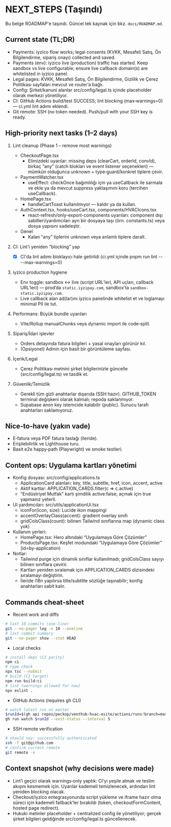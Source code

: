 # NEXT_STEPS (Taşındı)

Bu belge ROADMAP'e taşındı. Güncel tek kaynak için bkz. `docs/ROADMAP.md`.

## Current state (TL;DR)
- Payments: iyzico flow works; legal consents (KVKK, Mesafeli Satış, Ön Bilgilendirme, sipariş onayı) collected and saved.
- Payments (env): iyzico live (production) traffic has started. Keep sandbox vs live configurable; ensure live callback domain(s) are whitelisted in iyzico panel.
- Legal pages: KVKK, Mesafeli Satış, Ön Bilgilendirme, Gizlilik ve Çerez Politikası sayfaları mevcut ve router’a bağlı.
- Config: Şirket/kanuni alanlar src/config/legal.ts içinde placeholder olarak merkezi yönetiliyor.
- CI: GitHub Actions build/test SUCCESS; lint blocking (max‑warnings=0) — ci.yml lint adımı eklendi.
- Git remote: SSH (no token needed). Push/pull with your SSH key is ready.

## High‑priority next tasks (1–2 days)
1) Lint cleanup (Phase 1 – remove most warnings)
   - CheckoutPage.tsx
     - Elimizdeki uyarılar: missing deps (clearCart, orderId, convId), birkaç “any” (catch blokları ve event listener seçenekleri) — mümkün olduğunca unknown + type‑guard/konkret tiplere çevir.
   - PaymentWatcher.tsx
     - useEffect: checkOnce bağımlılığı için ya useCallback ile sarmala ve ekle ya da mevcut suppress yaklaşımını koru (tercihen useCallback).
   - HomePage.tsx
     - handleCartToast kullanılmıyor — kaldır ya da kullan.
   - AuthContext.tsx, hooks/useCart.tsx, components/HVACIcons.tsx
     - react-refresh/only-export-components uyarıları: component dışı sabitleri/yardımcıları ayrı bir dosyaya taşı (örn. constants.ts) veya dosya yapısını sadeleştir.
   - Genel
     - Kalan “any” tiplerini unknown veya anlamlı tiplere daralt.

2) CI: Lint’i yeniden “blocking” yap
   - [x] CI'da lint adımı bloklayıcı hale getirildi (ci.yml içinde pnpm run lint -- --max-warnings=0)

3) iyzico production hygiene
   - Env toggle: sandbox ↔ live (script URL’leri, API uçları, callback URL’leri) — prod’da `static.iyzipay.com`, sandbox’ta `sandbox-static.iyzipay.com`.
   - Live callback alan ad(lar)ını iyzico panelinde whitelist et ve loglamayı minimal PII ile tut.

4) Performans: Büyük bundle uyarıları
   - Vite/Rollup manualChunks veya dynamic import ile code‑split.

4) Sipariş/İdari işlevler
   - Orders detayında fatura bilgileri + yasal onayları görünür kıl.
   - (Opsiyonel) Admin için basit bir görüntüleme sayfası.

5) İçerik/Legal
   - Çerez Politikası metnini şirket bilgilerinizle güncelle (src/config/legal.ts) ve tasdik et.

6) Güvenlik/Temizlik
   - Gerekli tüm gizli anahtarlar dışarıda (SSH hazır). GITHUB_TOKEN terminal değişkeni olarak kalmalı; repoda saklanmıyor.
   - Supabase anon key istemcide kalabilir (public). Sunucu tarafı anahtarları saklamıyoruz.

## Nice‑to‑have (yakın vade)
- E‑fatura veya PDF fatura taslağı (ileride).
- Erişilebilirlik ve Lighthouse turu.
- Basit e2e happy‑path (Playwright) ve smoke testleri.

## Content ops: Uygulama kartları yönetimi
- Konfig dosyası: src/config/applications.ts
  - ApplicationCard alanları: key, title, subtitle, href, icon, accent, active
  - Aktif kartlar: APPLICATION_CARDS.filter(c => c.active)
  - “Endüstriyel Mutfak” kartı şimdilik active:false; açmak için true yapmanız yeterli.
- UI yardımcıları: src/utils/applicationUi.tsx
  - iconFor(icon, size): Lucide ikon mappingi
  - accentOverlayClass(accent): gradient overlay sınıfı
  - gridColsClass(count): bilinen Tailwind sınıflarına map (dynamic class yok)
- Kullanım yerleri:
  - HomePage.tsx: Hero altındaki “Uygulamaya Göre Çözümler”
  - ProductsPage.tsx: Keşfet modundaki “Uygulamaya Göre Çözümler” (id=by-application)
- Notlar:
  - Tailwind purge için dinamik sınıflar kullanılmadı; gridColsClass sayıyı bilinen sınıflara çevirir.
  - Kartları yeniden sıralamak için APPLICATION_CARDS dizisindeki sıralamayı değiştirin.
  - İleride i18n yapılırsa title/subtitle sözlüğe taşınabilir; konfig anahtarları sabit kalır.

## Commands cheat‑sheet
- Recent work and diffs
```bash path=null start=null
# last 10 commits (one‑line)
git --no-pager log -n 10 --oneline
# last commit summary
git --no-pager show --stat HEAD
```

- Local checks
```bash path=null start=null
# install deps (CI parity)
npm ci
# type check
npx tsc --noEmit
# build (CI target)
npm run build:ci
# lint (warnings allowed for now)
npx eslint .
```

- GitHub Actions (requires gh CLI)
```bash path=null start=null
# watch latest run on master
$runId=$(gh api repos/peckop/venthub-hvac-esite/actions/runs?branch=master\&per_page=1 --jq ".workflow_runs[0].id"); \
gh run watch $runId --exit-status --interval 5
```

- SSH remote verification
```bash path=null start=null
# should say: successfully authenticated
ssh -T git@github.com
# confirm current remote
git remote -v
```

## Context snapshot (why decisions were made)
- Lint’i geçici olarak warnings‑only yaptık: CI’yı yeşile almak ve teslim akışını kesmemek için. Uyarılar kademeli temizlenecek, ardından lint yeniden blocking olacak.
- Checkout/iyzico entegrasyonunda script yükleme ve iframe hazır olma süreci için kademeli fallback’ler bırakıldı (token, checkoutFormContent, hosted page redirect).
- Hukuki metinler placeholder + centralized config ile yönetiliyor; gerçek şirket bilgileri geldiğinde src/config/legal.ts güncellenecek.

